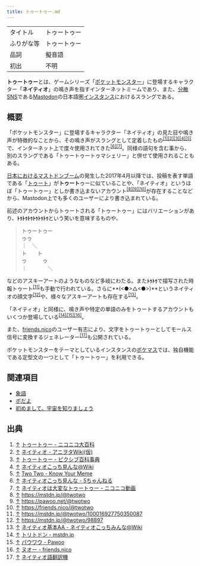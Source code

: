 ```yaml
---
title: トゥートゥー.md
---
```

<div>

|            |              |
|------------|--------------|
| タイトル   | トゥートゥー |
| ふりがな等 | トゥートゥー |
| 品詞       | 擬音語       |
| 初出       | 不明         |

  
**トゥートゥー**とは、ゲームシリーズ「[ポケットモンスター](https://ja.wikipedia.org/wiki/%E3%83%9D%E3%82%B1%E3%83%83%E3%83%88%E3%83%A2%E3%83%B3%E3%82%B9%E3%82%BF%E3%83%BC "w:ポケットモンスター")」に登場するキャラクター「**ネイティオ**」の鳴き声を指すインターネットミームであり、また、[分散SNS](/%E5%88%86%E6%95%A3SNS "分散SNS")である[Mastodon](/Mastodon "Mastodon")の日本語圏[インスタンス](/%E3%82%A4%E3%83%B3%E3%82%B9%E3%82%BF%E3%83%B3%E3%82%B9 "インスタンス")におけるスラングである。

## 概要

「ポケットモンスター」に登場するキャラクター「ネイティオ」の見た目や鳴き声が特徴的なことから、その鳴き声がスラングとして定着したもの<sup>[\[1\]](#cite_note-1)[\[2\]](#cite_note-2)[\[3\]](#cite_note-3)[\[4\]](#cite_note-4)[\[5\]](#cite_note-5)</sup>で、インターネット上で度々使用されてきた<sup>[\[6\]](#cite_note-6)[\[7\]](#cite_note-7)</sup>。同様の語句を含む事から、別のスラングである「トゥートゥートゥマシェリー」と併せて使用されることもある。

[日本におけるマストドンブーム](/%E6%97%A5%E6%9C%AC%E3%81%AB%E3%81%8A%E3%81%91%E3%82%8B%E3%83%9E%E3%82%B9%E3%83%88%E3%83%89%E3%83%B3%E3%83%96%E3%83%BC%E3%83%A0 "日本におけるマストドンブーム")の発生した2017年4月以降では、投稿を表す単語である「[トゥート](/%E3%83%88%E3%82%A5%E3%83%BC%E3%83%88 "トゥート")」が**トゥート**ゥーに似ていることや、「ネイティオ」というほぼ「トゥートゥー」としか書き込まないアカウント<sup>[\[8\]](#cite_note-8)[\[9\]](#cite_note-9)[\[10\]](#cite_note-10)</sup>が存在することなどから、Mastodon上でも多くのユーザーにより書き込まれている。

前述のアカウントからトゥートされる「トゥートゥー」にはバリエーションがあり、**ﾄｩﾄｩﾄｩﾄｩﾄｩﾄｩ**という笑いを意味するものや、

> トゥートゥー  
> ゥゥ  
> ｜　＼  
> ト　　ト  
> ゥ　　　ゥ  
> ｜　　　　＼  

などのアスキーアートのようなものなど多岐にわたる。また**ﾄｩﾄｩ**で描写された時報トゥート<sup>[\[11\]](#cite_note-11)</sup>も手動で行われている。さらに**(\<●\>△\<●\>)**というネイティオの顔文字<sup>[\[12\]](#cite_note-12)</sup>や、様々なアスキーアートも存在する<sup>[\[13\]](#cite_note-13)</sup>。

「ネイティオ」と同様に、鳴き声や特定の単語のみをトゥートするアカウントもいくつか登場している<sup>[\[14\]](#cite_note-14)[\[15\]](#cite_note-15)[\[16\]](#cite_note-16)</sup>。

また、[friends.nico](/Friends.nico "Friends.nico")のユーザー有志により、文字をトゥートゥーとしてモールス信号に変換するジェネレーター<sup>[\[17\]](#cite_note-17)</sup>も公開されている。

ポケットモンスターをテーマとしているインスタンスの[ポケマス](/%E3%83%9D%E3%82%B1%E3%83%9E%E3%82%B9 "ポケマス")では、独自機能である定型文の一つとして「トゥートゥー」を利用できる。

## 関連項目

-   [象語](/%E8%B1%A1%E8%AA%9E "象語")
-   [ポだよ](/%E3%83%9D%E3%81%A0%E3%82%88 "ポだよ")
-   [初めまして。宇宙を知りましょう](/%E5%88%9D%E3%82%81%E3%81%BE%E3%81%97%E3%81%A6%E3%80%82%E5%AE%87%E5%AE%99%E3%82%92%E7%9F%A5%E3%82%8A%E3%81%BE%E3%81%97%E3%82%87%E3%81%86 "初めまして。宇宙を知りましょう")

## 出典

<div>

1.  [↑](#cite_ref-1) <a href="http://dic.nicovideo.jp/id/330253" rel="nofollow">トゥートゥー - ニコニコ大百科</a>
2.  [↑](#cite_ref-2) <a href="https://www49.atwiki.jp/aniwotawiki/pages/9940.html" rel="nofollow">ネイティオ - アニヲタWiki(仮)</a>
3.  [↑](#cite_ref-3) <a href="https://dic.pixiv.net/a/%E3%83%88%E3%82%A5%E3%83%BC%E3%83%88%E3%82%A5%E3%83%BC" rel="nofollow">トゥートゥー - ピクシブ百科事典</a>
4.  [↑](#cite_ref-4) <a href="https://www24.atwiki.jp/xatu-neithio" rel="nofollow">ネイティオこっち見んな@Wiki</a>
5.  [↑](#cite_ref-5) <a href="http://knowyourmeme.com/memes/two-two" rel="nofollow">Two Two - Know Your Meme</a>
6.  [↑](#cite_ref-6) <a href="https://game11.5ch.net/test/read.cgi/poke/1163239848/" rel="nofollow">ネイティオこっち見んな - 5ちゃんねる</a>
7.  [↑](#cite_ref-7) <a href="https://nico.ms/sm968273" rel="nofollow">ネイティオは大変なトゥートゥー - ニコニコ動画</a>
8.  [↑](#cite_ref-8) <a href="https://mstdn.jp/@twotwo" rel="nofollow">https://mstdn.jp/@twotwo</a>
9.  [↑](#cite_ref-9) <a href="https://pawoo.net/@twotwo" rel="nofollow">https://pawoo.net/@twotwo</a>
10. [↑](#cite_ref-10) <a href="https://friends.nico/@twotwo" rel="nofollow">https://friends.nico/@twotwo</a>
11. [↑](#cite_ref-11) <a href="https://mstdn.jp/@twotwo/100016927750350087" rel="nofollow">https://mstdn.jp/@twotwo/100016927750350087</a>
12. [↑](#cite_ref-12) <a href="https://mstdn.jp/@twotwo/98897" rel="nofollow">https://mstdn.jp/@twotwo/98897</a>
13. [↑](#cite_ref-13) <a href="https://www24.atwiki.jp/xatu-neithio/pages/16.html" rel="nofollow">ネイティオ基本AA - ネイティオこっちみんな@Wiki</a>
14. [↑](#cite_ref-14) <a href="https://mstdn.jp/@Gastrodon" rel="nofollow">トリトドン - mstdn.jp</a>
15. [↑](#cite_ref-15) <a href="https://pawoo.net/@powwow" rel="nofollow">パウワウ - Pawoo</a>
16. [↑](#cite_ref-16) <a href="https://friends.nico/@quagsire" rel="nofollow">ヌオー - friends.nico</a>
17. [↑](#cite_ref-17) <a href="https://kachikachi.net/xatu/" rel="nofollow">ネイティオ語翻訳機</a>

</div>

</div>
